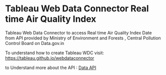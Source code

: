 # Tableau Web Data Connector Real time Air Quality Index
Tableau Web Data Connector to access Real time Air Quality Index Date from API provided by Ministry of Environment and Forests , Central Pollution Control Board on Data.gov.in

To understand how to create Tableau WDC visit: https://tableau.github.io/webdataconnector

to Understand more about the API : [Data API](https://data.gov.in/resources/real-time-air-quality-index-various-locations/api)
